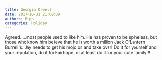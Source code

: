 ```yaml
---
title: Georgia Orwell
date: 2017-10-31 21:08:08
authors: Ripp
categories: Holiday
---
```


 Agreed.....most people used to like him. He has proven to be spineless, but those who know him believe that he is worth a million Jack O'Lantern Burrell's.  Jay needs to get his mojo on and take over!
Do it for yourself and your reputation, do it for Fairhope, or at least do it for your cute family!!!
